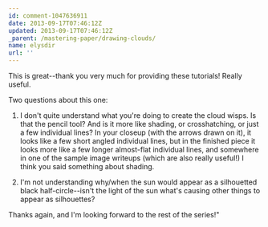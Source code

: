 ```yaml
---
id: comment-1047636911
date: 2013-09-17T07:46:12Z
updated: 2013-09-17T07:46:12Z
_parent: /mastering-paper/drawing-clouds/
name: elysdir
url: ''
---
```


This is great--thank you very much for providing these tutorials! Really useful.

Two questions about this one:

1. I don't quite understand what you're doing to create the cloud wisps. Is that
   the pencil tool? And is it more like shading, or crosshatching, or just a few
   individual lines? In your closeup (with the arrows drawn on it), it looks
   like a few short angled individual lines, but in the finished piece it looks
   more like a few longer almost-flat individual lines, and somewhere in one of
   the sample image writeups (which are also really useful!) I think you said
   something about shading.

2. I'm not understanding why/when the sun would appear as a silhouetted black
   half-circle--isn't the light of the sun what's causing other things to appear
   as silhouettes?

Thanks again, and I'm looking forward to the rest of the series!"
